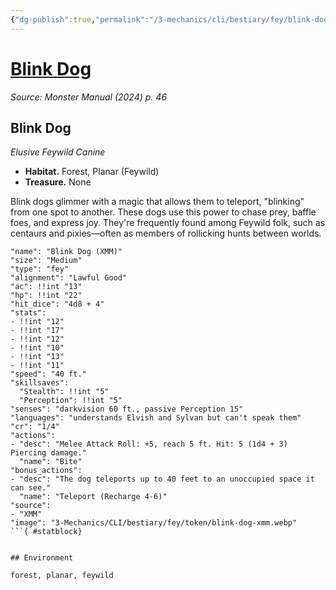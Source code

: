 ```yaml
---
{"dg-publish":true,"permalink":"/3-mechanics/cli/bestiary/fey/blink-dog-xmm/","tags":["ttrpg-cli/compendium/src/5e/xmm","ttrpg-cli/monster/cr/1-4","ttrpg-cli/monster/environment/feywild","ttrpg-cli/monster/environment/forest","ttrpg-cli/monster/environment/planar","ttrpg-cli/monster/size/medium","ttrpg-cli/monster/type/fey"],"noteIcon":""}
---
```


# [Blink Dog](3-Mechanics\CLI\bestiary\fey/blink-dog-xmm.md)
*Source: Monster Manual (2024) p. 46*  

## Blink Dog

*Elusive Feywild Canine*

- **Habitat.** Forest, Planar (Feywild)  
- **Treasure.** None  

Blink dogs glimmer with a magic that allows them to teleport, "blinking" from one spot to another. These dogs use this power to chase prey, baffle foes, and express joy. They're frequently found among Feywild folk, such as centaurs and pixies—often as members of rollicking hunts between worlds.

```statblock
"name": "Blink Dog (XMM)"
"size": "Medium"
"type": "fey"
"alignment": "Lawful Good"
"ac": !!int "13"
"hp": !!int "22"
"hit_dice": "4d8 + 4"
"stats":
- !!int "12"
- !!int "17"
- !!int "12"
- !!int "10"
- !!int "13"
- !!int "11"
"speed": "40 ft."
"skillsaves":
  "Stealth": !!int "5"
  "Perception": !!int "5"
"senses": "darkvision 60 ft., passive Perception 15"
"languages": "understands Elvish and Sylvan but can't speak them"
"cr": "1/4"
"actions":
- "desc": "Melee Attack Roll: +5, reach 5 ft. Hit: 5 (1d4 + 3) Piercing damage."
  "name": "Bite"
"bonus_actions":
- "desc": "The dog teleports up to 40 feet to an unoccupied space it can see."
  "name": "Teleport (Recharge 4-6)"
"source":
- "XMM"
"image": "3-Mechanics/CLI/bestiary/fey/token/blink-dog-xmm.webp"
```{ #statblock}


## Environment

forest, planar, feywild